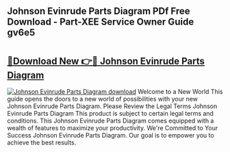 ## Johnson Evinrude Parts Diagram PDf Free Download - Part-XEE Service Owner Guide gv6e5

# <h2><a href="http://dfjo2j.blite.top/?on=Johnson+Evinrude+Parts+Diagram">🔗Download New 👉🔴 Johnson Evinrude Parts Diagram</a></h2>

[![Johnson Evinrude Parts Diagram download](https://i.imgur.com/lujVjoI.png)](http://dfjo2j.blite.top/?on=Johnson+Evinrude+Parts+Diagram)
Welcome to a New World This guide opens the doors to a new world of possibilities with your new Johnson Evinrude Parts Diagram. Please Review the Legal Terms Johnson Evinrude Parts Diagram This product is subject to certain legal terms and conditions. This Johnson Evinrude Parts Diagram comes equipped with a wealth of features to maximize your productivity. We're Committed to Your Success Johnson Evinrude Parts Diagram. Our goal is to empower you to achieve the best results.
